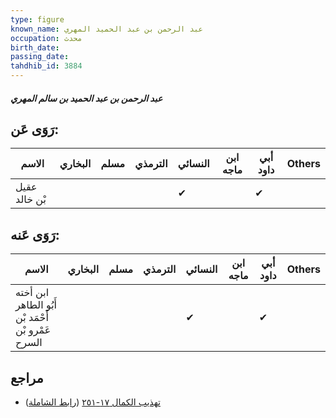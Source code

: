 ```yaml
---
type: figure
known_name: عبد الرحمن بن عبد الحميد المهري
occupation: محدث
birth_date:
passing_date:
tahdhib_id: 3884
---
```

##### عبد الرحمن بن عبد الحميد بن سالم المهري

## رَوَى عَن:
| الاسم         | البخاري | مسلم | الترمذي | النسائي | ابن ماجه | أبي داود | Others |
| ------------- | ------- | ---- | ------- | ------- | -------- | -------- | ------ |
| عقيل بْن خالد |         |      |         | ✔       |          | ✔        |        |
## رَوَى عَنه:
| الاسم                                              | البخاري | مسلم | الترمذي | النسائي | ابن ماجه | أبي داود | Others |
| -------------------------------------------------- | ------- | ---- | ------- | ------- | -------- | -------- | ------ |
| ابن أخته أَبُو الطاهر أَحْمَد بْن عَمْرو بْن السرح |         |      |         | ✔       |          | ✔        |        |
## مراجع
- [تهذيب الكمال ١٧-٢٥١](obsidian://open?vault=Tahdhib-al-Kamal&file=Figures/٣٨٨٤-عبد%20الرحمن%20بن%20عبد%20الحميد%20بن%20سالم%20المهري) ([رابط الشاملة](https://shamela.ws/book/3722/8801))